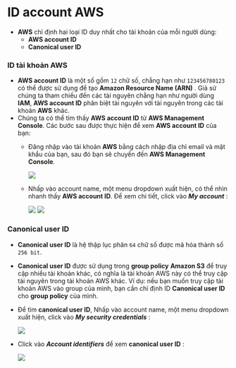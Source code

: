 # ID account AWS
- **AWS** chỉ định hai loại ID duy nhất cho tài khoản của mỗi người dùng:
    - **AWS account ID**
    - **Canonical user ID**
### **ID tài khoản AWS**
- **AWS account ID** là một số gồm `12` chữ số, chẳng hạn như `123456780123` có thể được sử dụng để tạo **Amazon Resource Name (ARN)** . Giả sử chúng ta tham chiếu đến các tài nguyên chẳng hạn như người dùng **IAM**, **AWS account ID** phân biệt tài nguyên với tài nguyên trong các tài khoản **AWS** khác.
- Chúng ta có thể tìm thấy **AWS account ID** từ **AWS Management Console**. Các bước sau được thực hiện để xem **AWS account ID** của bạn:
    - Đăng nhập vào tài khoản **AWS** bằng cách nhập địa chỉ email và mật khẩu của bạn, sau đó bạn sẽ chuyển đến **AWS Management Console**.

        <img src=https://i.imgur.com/kXw266C.png>

    - Nhấp vào account name, một menu dropdown xuất hiện, có thể nhìn nhanh thấy **AWS account ID**. Để xem chi tiết, click vào ***My account*** :

        <img src=https://i.imgur.com/h8S234i.png>

        <img src=https://i.imgur.com/FezgU7D.png>

### **Canonical user ID**
- **Canonical user ID** là hệ thập lục phân `64` chữ số được mã hóa thành số `256 bit`.
- **Canonical user ID** được sử dụng trong **group policy** **Amazon S3** để truy cập nhiều tài khoản khác, có nghĩa là tài khoản AWS này có thể truy cập tài nguyên trong tài khoản AWS khác. Ví dụ: nếu bạn muốn truy cập tài khoản AWS vào group của mình, bạn cần chỉ định ID **Canonical user ID** cho **group policy** của mình.
- Để tìm **canonical user ID**, Nhấp vào account name, một menu dropdown xuất hiện, click vào ***My security credentials*** :

    <img src=https://i.imgur.com/CTvZAmm.png>

- Click vào ***Account identifiers*** để xem **canonical user ID** :
    
    <img src=https://i.imgur.com/5ifiwOL.png>